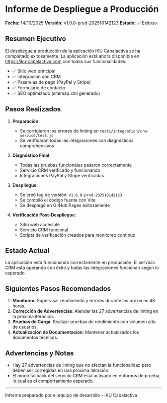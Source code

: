 # Informe de Despliegue a Producción

**Fecha:** 14/10/2025
**Versión:** v1.0.0-prod-202510142123
**Estado:** ✅ Exitoso

## Resumen Ejecutivo

El despliegue a producción de la aplicación IKU Cabalactiva se ha completado exitosamente. La aplicación está ahora disponible en https://iku-cabalactiva.com con todas sus funcionalidades:

- ✅ Sitio web principal
- ✅ Integración con CRM
- ✅ Pasarelas de pago (PayPal y Stripe)
- ✅ Formulario de contacto
- ✅ SEO optimizado (sitemap.xml generado)

## Pasos Realizados

1. **Preparación**:
   - Se corrigieron los errores de linting en `tests/integration/crm-service.test.js`
   - Se verificaron todas las integraciones con diagnósticos comprehensivos

2. **Diagnóstico Final**:
   - Todas las pruebas funcionales pasaron correctamente
   - Servicio CRM verificado y funcionando
   - Integraciones PayPal y Stripe verificadas

3. **Despliegue**:
   - Se creó tag de versión: `v1.0.0-prod-202510142123`
   - Se compiló el código fuente con Vite
   - Se desplegó en GitHub Pages exitosamente

4. **Verificación Post-Despliegue**:
   - Sitio web accesible
   - Servicio CRM funcional
   - Scripts de verificación creados para monitoreo continuo

## Estado Actual

La aplicación está funcionando correctamente en producción. El servicio CRM está operando con éxito y todas las integraciones funcionan según lo esperado.

## Siguientes Pasos Recomendados

1. **Monitoreo**: Supervisar rendimiento y errores durante las próximas 48 horas.
2. **Corrección de Advertencias**: Atender las 27 advertencias de linting en la próxima iteración.
3. **Pruebas de Carga**: Realizar pruebas de rendimiento con volumen alto de usuarios.
4. **Actualización de Documentación**: Mantener actualizados los documentos técnicos.

## Advertencias y Notas

- Hay 27 advertencias de linting que no afectan la funcionalidad pero deben ser corregidas en una próxima iteración.
- El modo fallback del servicio CRM está activado en entornos de prueba, lo cual es el comportamiento esperado.

---

Informe preparado por el equipo de desarrollo - IKU Cabalactiva